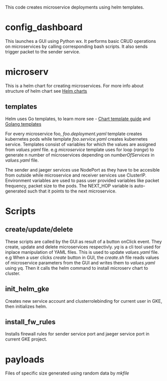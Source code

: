 This code creates microservice deployments using helm templates.

# config_dashboard
This launches a GUI using Python wx. It performs basic CRUD operations on microservices by calling corresponding bash scripts. It also sends trigger packet to the sender service. 

# microserv
This is a helm chart for creating microservices. For more info about structure of helm chart see [Helm charts](https://helm.sh/docs/topics/charts/)

## templates
Helm uses Go templates, to learn more see - [Chart template guide](https://helm.sh/docs/chart_template_guide/getting_started/) and [Golang templates](https://golang.org/pkg/text/template/)

For every microservice foo, *foo.deployment.yaml* template creates kubernetes pods while template *foo.service.yaml* creates kubernetes service. Templates consist of variables for which the values are assigned from *values.yaml* file. e.g
 *microservice* template uses for loop (*range*) to generate n number of microservices depending on *numberOfServices* in *values.yaml* file.

The sender and jaeger services use NodePort as they have to be accesible from outside while microservice and receiver services use ClusterIP.
Environment variables are used to pass user provided variables like packet frequency, packet size to the pods. The NEXT_HOP variable is auto-generated such that it points to the next microservice. 

# Scripts

## create/update/delete
These scripts are called by the GUI as result of a button onClick event. They create, update and delete microservices respectivly. *yq* is a cli tool used for inplace manipulation of YAML files. This is used to update *values.yaml* file.
e.g When a user clicks *create* button in GUI, the *create.sh* file reads values of microservice parameters from the GUI and writes them to *values.yaml* using yq. Then it calls the helm command to install microserv chart to cluster.

## init_helm_gke
Creates new service account and clusterrolebinding for current user in GKE, then initializes helm.

## install_fw_rules
Installs firewall rules for sender service port and jaeger service port in current GKE project.

# payloads
Files of specific size generated using random data by *mkfile* 